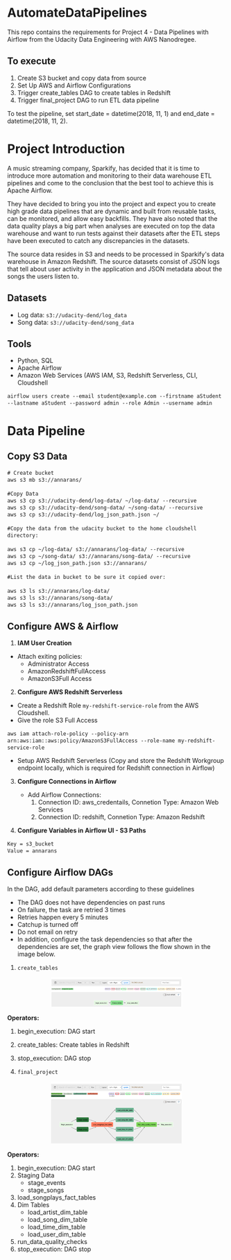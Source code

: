 # AutomateDataPipelines

This repo contains the requirements for Project 4 - Data Pipelines with Airflow from the Udacity Data Engineering with AWS Nanodregee.

## To execute
1. Create S3 bucket and copy data from source
2. Set Up AWS and Airflow Configurations
3. Trigger create_tables DAG to create tables in Redshift
4. Trigger final_project DAG to run ETL data pipeline

To test the pipeline, set start_date = datetime(2018, 11, 1) and end_date = datetime(2018, 11, 2).

# Project Introduction
A music streaming company, Sparkify, has decided that it is time to introduce more automation and monitoring to their data warehouse ETL pipelines and come to the conclusion that the best tool to achieve this is Apache Airflow.

They have decided to bring you into the project and expect you to create high grade data pipelines that are dynamic and built from reusable tasks, can be monitored, and allow easy backfills. They have also noted that the data quality plays a big part when analyses are executed on top the data warehouse and want to run tests against their datasets after the ETL steps have been executed to catch any discrepancies in the datasets.

The source data resides in S3 and needs to be processed in Sparkify's data warehouse in Amazon Redshift. The source datasets consist of JSON logs that tell about user activity in the application and JSON metadata about the songs the users listen to.

## Datasets
- Log data: `s3://udacity-dend/log_data`
- Song data: `s3://udacity-dend/song_data`

## Tools 
- Python, SQL
- Apache Airflow
- Amazon Web Services (AWS IAM, S3, Redshift Serverless, CLI, Cloudshell

```
airflow users create --email student@example.com --firstname aStudent --lastname aStudent --password admin --role Admin --username admin
```

# Data Pipeline
## Copy S3 Data
```
# Create bucket
aws s3 mb s3://annarans/

#Copy Data
aws s3 cp s3://udacity-dend/log-data/ ~/log-data/ --recursive
aws s3 cp s3://udacity-dend/song-data/ ~/song-data/ --recursive
aws s3 cp s3://udacity-dend/log_json_path.json ~/

#Copy the data from the udacity bucket to the home cloudshell directory:

aws s3 cp ~/log-data/ s3://annarans/log-data/ --recursive
aws s3 cp ~/song-data/ s3://annarans/song-data/ --recursive
aws s3 cp ~/log_json_path.json s3://annarans/

#List the data in bucket to be sure it copied over:

aws s3 ls s3://annarans/log-data/
aws s3 ls s3://annarans/song-data/
aws s3 ls s3://annarans/log_json_path.json
```

## Configure AWS & Airflow
1. **IAM User Creation**

- Attach exiting policies:
    - Administrator Access
    - AmazonRedshiftFullAccess
    - AmazonS3Full Access

2. **Configure AWS Redshift Serverless**

- Create a Redshift Role `my-redshift-service-role` from the AWS Cloudshell.
- Give the role S3 Full Access

```
aws iam attach-role-policy --policy-arn arn:aws:iam::aws:policy/AmazonS3FullAccess --role-name my-redshift-service-role
```

- Setup AWS Redshift Serverless (Copy and store the Redshift Workgroup endpoint locally, which is required for Redshift connection in Airflow)


3. **Configure Connections in Airflow**

    - Add Airflow Connections:
        1. Connection ID: aws_credentails, Connetion Type: Amazon Web Services
        2. Connection ID: redshift, Connetion Type: Amazon Redshift

4. **Configure Variables in Airflow UI - S3 Paths**

```
Key = s3_bucket
Value = annarans
```

## Configure Airflow DAGs
In the DAG, add default parameters according to these guidelines

- The DAG does not have dependencies on past runs
- On failure, the task are retried 3 times
- Retries happen every 5 minutes
- Catchup is turned off
- Do not email on retry
- In addition, configure the task dependencies so that after the dependencies are set, the graph view follows the flow shown in the image below.

1. `create_tables` 

<p align="center">
  <img src="images/create_tables_dag.png" alt="Create Tables DAG" width=60% height=60%>
</p>

**Operators:**
1. begin_execution: DAG start
2. create_tables: Create tables in Redshift
3. stop_execution: DAG stop

2. `final_project`

<p align="center">
  <img src="images/final_project_dag.png" alt="Pipeline DAG" width=60% height=60%>
</p>

**Operators:**
1. begin_execution: DAG start
2. Staging Data
    - stage_events
    - stage_songs
3. load_songplays_fact_tables
4. Dim Tables
    - load_artist_dim_table
    - load_song_dim_table
    - load_time_dim_table
    - load_user_dim_table
5. run_data_quality_checks 
6. stop_execution: DAG stop
